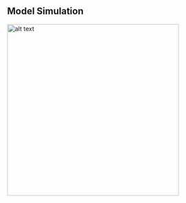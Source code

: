 
## Model Simulation


<img src="https://github.com/romulus97/CAPOW/blob/master/Images/readme8.png" alt="alt text" width="400" height="400">
